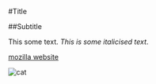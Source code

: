#Title

##Subtitle

This some text. *This is some italicised text*.

[mozilla website](http://mozilla.org)

![cat](http://animalia-life.com/data_images/cat/cat2.jpg)

